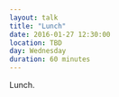 ```yaml
---
layout: talk
title: "Lunch"
date: 2016-01-27 12:30:00
location: TBD
day: Wednesday
duration: 60 minutes
---
```


Lunch.

